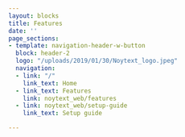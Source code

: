 ```yaml
---
layout: blocks
title: Features
date: ''
page_sections:
- template: navigation-header-w-button
  block: header-2
  logo: "/uploads/2019/01/30/Noytext_logo.jpeg"
  navigation:
  - link: "/"
    link_text: Home
  - link_text: Features
    link: noytext_web/features
  - link: noytext_web/setup-guide
    link_text: Setup guide

---
```

